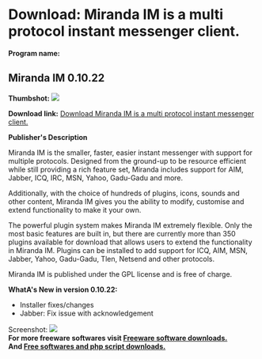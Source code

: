 # Download: Miranda IM is a multi protocol instant messenger client.

**Program name:**

## Miranda IM 0.10.22

  
**Thumbshot:** ![](http://www.freewarefiles.com/screenshot/miranda_md.jpg)   
  
**Download link:** [Download Miranda IM is a multi protocol instant messenger client.](http://freesoftwares.boysofts.com/Miranda-IM_program_13621.html)  
  


**Publisher's Description**  
  


Miranda IM is the smaller, faster, easier instant messenger with support for multiple protocols. Designed from the ground-up to be resource efficient while still providing a rich feature set, Miranda includes support for AIM, Jabber, ICQ, IRC, MSN, Yahoo, Gadu-Gadu and more. 

Additionally, with the choice of hundreds of plugins, icons, sounds and other content, Miranda IM gives you the ability to modify, customise and extend functionality to make it your own. 

The powerful plugin system makes Miranda IM extremely flexible. Only the most basic features are built in, but there are currently more than 350 plugins available for download that allows users to extend the functionality in Miranda IM. Plugins can be installed to add support for ICQ, AIM, MSN, Jabber, Yahoo, Gadu-Gadu, Tlen, Netsend and other protocols.

Miranda IM is published under the GPL license and is free of charge. 

**WhatA's New in version 0.10.22:**

  * Installer fixes/changes 
  * Jabber: Fix issue with acknowledgement 

  
  
Screenshot: ![](http://www.freewarefiles.com/screenshot/miranda.jpg)   
**For more freeware softwares visit [Freeware software downloads.](http://freesoftwares.boysofts.com/)**   
**And [Free softwares and php script downloads.](http://www.boysofts.com/)**
